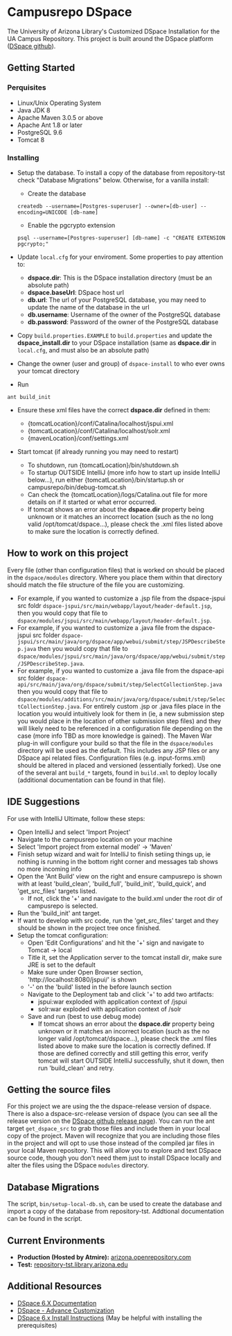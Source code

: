 
# Campusrepo DSpace
The University of Arizona Library's Customized DSpace Installation for the UA Campus Repository. This project is built around the DSpace platform ([DSpace github](https://github.com/DSpace/DSpace)).

## Getting Started 

### Perquisites
* Linux/Unix Operating System
* Java JDK 8 
* Apache Maven 3.0.5 or above
* Apache Ant 1.8 or later
* PostgreSQL 9.6
* Tomcat 8

### Installing
* Setup the database. To install a copy of the database from repository-tst check "Database Migrations" below. Otherwise, for a vanilla install: 
  * Create the database

  ```
  createdb --username=[Postgres-superuser] --owner=[db-user] --encoding=UNICODE [db-name]
  ```
  * Enable the pgcrypto extension
  ```
  psql --username=[Postgres-superuser] [db-name] -c "CREATE EXTENSION pgcrypto;"  
  ```

* Update `local.cfg` for your enviroment. Some properties to pay attention to:
    * **dspace.dir**: This is the DSpace installation directory (must be an absolute path)
    * **dspace.baseUrl**: DSpace host url
    * **db.url**: The url of your PostgreSQL database, you may need to update the name of the database in the url
    * **db.username**: Username of the owner of the PostgreSQL database
    * **db.password**: Password of the owner of the PostgreSQL database
* Copy `build.properties.EXAMPLE` to `build.properties` and update the **dspace_install.dir** to your DSpace installation (same as **dspace.dir** in `local.cfg`, and must also be an absolute path)
* Change the owner (user and group) of `dspace-install` to who ever owns your tomcat directory
* Run
```
ant build_init
``` 
* Ensure these xml files have the correct **dspace.dir** defined in them:
  * {tomcatLocation}/conf/Catalina/localhost/jspui.xml
  * {tomcatLocation}/conf/Catalina/localhost/solr.xml
  * {mavenLocation}/conf/settings.xml

* Start tomcat (if already running you may need to restart)
  * To shutdown, run {tomcatLocation}/bin/shutdown.sh
  * To startup OUTSIDE IntelliJ (more info how to start up inside IntelliJ below...), run either {tomcatLocation}/bin/startup.sh or campusrepo/bin/debug-tomcat.sh 
  * Can check the {tomcatLocation}/logs/Catalina.out file for more details on if it started or what error occurred.
  * If tomcat shows an error about the **dspace.dir** property being unknown or it matches an incorrect location (such as the no long valid /opt/tomcat/dspace...), please check the .xml files listed above to make sure the location is correctly defined.

## How to work on this project

Every file (other than configuration files) that is worked on should be placed in the `dspace/modules` directory. Where you place them within that directory should match the file structure of the file you are customizing. 
  * For example, if you wanted to customize a .jsp file from the dspace-jspui src foldr `dspace-jspui/src/main/webapp/layout/header-default.jsp`, then you would copy that file to `dspace/modules/jspui/src/main/webapp/layout/header-default.jsp`. 
  * For example, if you wanted to customize a .java file from the dspace-jspui src folder `dspace-jspui/src/main/java/org/dspace/app/webui/submit/step/JSPDescribeStep.java` then you would copy that file to `dspace/modules/jspui/src/main/java/org/dspace/app/webui/submit/step/JSPDescribeStep.java`. 
  * For example, if you wanted to customize a .java file from the dspace-api src folder `dspace-api/src/main/java/org/dspace/submit/step/SelectCollectionStep.java` then you would copy that file to `dspace/modules/additions/src/main/java/org/dspace/submit/step/SelectCollectionStep.java`.
For entirely custom .jsp or .java files place in the location you would intuitively look for them in (ie, a new submission step you would place in the location of other submission step files) and they will likely need to be referenced in a configuration file depending on the case (more info TBD as more knowledge is gained). The Maven War plug-in will configure your build so that the file in the `dspace/modules` directory will be used as the default. This includes any JSP files or any DSpace api related files. Configuration files (e.g. input-forms.xml) should be altered in placed and versioned (essentially forked). Use one of the several ant `build_*` targets, found in `build.xml` to deploy locally (additional documentation can be found in that file).  

## IDE Suggestions

For use with IntelliJ Ultimate, follow these steps:
* Open IntelliJ and select 'Import Project'
* Navigate to the campusrepo location on your machine
* Select 'Import project from external model' -> 'Maven'
* Finish setup wizard and wait for IntelliJ to finish setiing things up, ie nothing is running in the bottom right corner and messages tab shows no more incoming info
* Open the 'Ant Build' view on the right and ensure campusrepo is shown with at least 'build_clean', 'build_full', 'build_init', 'build_quick', and 'get_src_files' targets listed.
  * If not, click the '+' and navigate to the build.xml under the root dir of campusrepo is selected.
* Run the 'build_init' ant target.
* If want to develop with src code, run the 'get_src_files' target and they should be shown in the project tree once finished.
* Setup the tomcat configuration:
  * Open 'Edit Configurations' and hit the '+' sign and navigate to Tomcat -> local
  * Title it, set the Application server to the tomcat install dir, make sure JRE is set to the default
  * Make sure under Open Browser section, 'http://localhost:8080/jspui/' is shown
  * '-' on the 'build' listed in the before launch section
  * Navigate to the Deployment tab and click '+' to add two artifacts:
    * jspui:war exploded with application context of /jspui
    * solr:war exploded with application context of /solr
  * Save and run (best to use debug mode)
    * If tomcat shows an error about the **dspace.dir** property being unknown or it matches an incorrect location (such as the no longer valid /opt/tomcat/dspace...), please check the .xml files listed above to make sure the location is correctly defined. If those are defined correctly and still getting this error, verify tomcat will start OUTSIDE IntelliJ successfully, shut it down, then run 'build_clean' and retry.

## Getting the source files

For this project we are using the the dspace-release version of dspace. There is also a dspace-src-release version of dspace (you can see all the release version on the [DSpace github release page](https://github.com/DSpace/DSpace/releases)). You can run the ant target `get_dspace_src` to grab those files and include them in your local copy of the project. Maven will recognize that you are including those files in the project and will opt to use those instead of the compiled jar files in your local Maven repository. This will allow you to explore and text DSpace source code, though you don't need them just to install DSpace locally and alter the files using the DSpace `modules` directory. 

## Database Migrations

The script, `bin/setup-local-db.sh`, can be used to create the database and import a copy of the database from repository-tst. Addtional documentation can be found in the script. 

## Current Environments
* **Production (Hosted by Atmire):** [arizona.openrepository.com](http://arizona.openrepository.com/arizona/)
* **Test:** [repository-tst.library.arizona.edu](http://repository-tst.library.arizona.edu/jspui/)

## Additional Resources
* [DSpace 6.X Documentation](https://wiki.duraspace.org/display/DSDOC6x)	
* [DSpace - Advance Customization](https://wiki.duraspace.org/display/DSDOC6x/Advanced+Customisation)
* [DSpace 6.x Install Instructions](https://wiki.duraspace.org/display/DSDOC6x/Installing+DSpace) (May be helpful with installing the prerequisites)